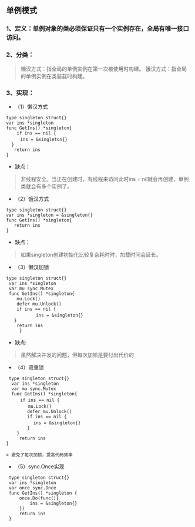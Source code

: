 ## 单例模式

### 1、定义：单例对象的类必须保证只有一个实例存在，全局有唯一接口访问。
### 2、分类：　　
   > 懒汉方式：指全局的单例实例在第一次被使用时构建。
   > 饿汉方式：指全局的单例实例在类装载时构建。
### 3、实现：
* （1）懒汉方式　　
 ```
type singleton struct{}
var ins *singleton
func GetIns() *singleton{
     if ins == nil {
   　　ins = &singleton{}
   }
    return ins
}
 ``` 
   * 缺点：
   > 非线程安全。当正在创建时，有线程来访问此时ins = nil就会再创建，单例类就会有多个实例了。

 * （2）饿汉方式
 ```
 type singleton struct{}
 var ins *singleton = &singleton{}
 func GetIns() *singleton{
    return ins
 }
 ```
   * 缺点：
   > 如果singleton创建初始化比较复杂耗时时，加载时间会延长。
   
  * （3）懒汉加锁
  
 ```
type singleton struct{}
  var ins *singleton
  var mu sync.Mutex
  func GetIns() *singleton{
     mu.Lock()
     defer mu.Unlock()
     if ins == nil {
         　　ins = &singleton{}
    }
     return ins
      }
 ```

  * 缺点:
  > 虽然解决并发的问题，但每次加锁是要付出代价的

* （4）双重锁
```batch
 type singleton struct{}
  var ins *singleton
  var mu sync.Mutex
  func GetIns() *singleton{  
  　　if ins == nil {
     　　mu.Lock()
        defer mu.Unlock()
        if ins == nil {
       　　ins = &singleton{}
        }
    }
     return ins
}
```
    > 避免了每次加锁，提高代码效率

* （5）sync.Once实现
```
 type singleton struct{}
 var ins *singleton
 var once sync.Once
 func GetIns() *singleton {
     once.Do(func(){
         ins = &singleton{}
     })
     return ins
 }
```